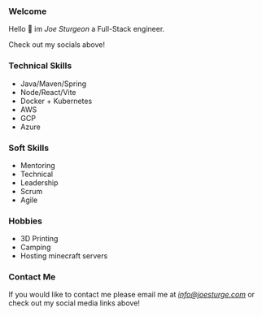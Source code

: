 ### Welcome

Hello 👋 im *Joe Sturgeon* a Full-Stack engineer.

Check out my socials above!

### Technical Skills

- Java/Maven/Spring
- Node/React/Vite
- Docker + Kubernetes
- AWS
- GCP
- Azure

### Soft Skills

- Mentoring
- Technical
- Leadership
- Scrum
- Agile

### Hobbies

- 3D Printing
- Camping
- Hosting minecraft servers

### Contact Me

If you would like to contact me please email me at *info@joesturge.com* or check out my social media links above!